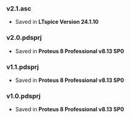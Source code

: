 ### v2.1.asc
- Saved in **LTspice Version 24.1.10**

### v2.0.pdsprj
- Saved in **Proteus 8 Professional v8.13 SP0**

### v1.1.pdsprj
- Saved in **Proteus 8 Professional v8.13 SP0**

### v1.0.pdsprj
- Saved in **Proteus 8 Professional v8.13 SP0**